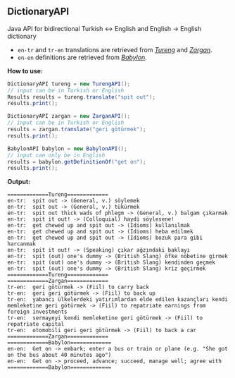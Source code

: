 ## DictionaryAPI

Java API for bidirectional Turkish <-> English and English -> English dictionary

* `en-tr` and `tr-en` translations are retrieved from [*Tureng*](http://tureng.com/) and [*Zargan*](http://www2.zargan.com/).
* `en-en` definitions are retrieved from [*Babylon*](http://www.babylon.com/).

**How to use:**
```java
DictionaryAPI tureng = new TurengAPI();
// input can be in Turkish or English
Results results = tureng.translate("spit out");
results.print();

DictionaryAPI zargan = new ZarganAPI();
// input can be in Turkish or English
results = zargan.translate("geri götürmek");
results.print();

BabylonAPI babylon = new BabylonAPI();
// input can only be in English
results = babylon.getDefinitionOf("get on");
results.print();
```

**Output:**
```
=============Tureng=============
en-tr:	spit out -> (General, v.) söylemek
en-tr:	spit out -> (General, v.) tükürmek
en-tr:	spit out thick wads of phlegm -> (General, v.) balgam çıkarmak
en-tr:	spit it out! -> (Colloquial) haydi söylesene!
en-tr:	get chewed up and spit out -> (Idioms) kullanılmak
en-tr:	get chewed up and spit out -> (Idioms) heba edilmek
en-tr:	get chewed up and spit out -> (Idioms) bozuk para gibi harcanmak
en-tr:	spit it out! -> (Speaking) çıkar ağzındaki baklayı
en-tr:	spit (out) one's dummy -> (British Slang) öfke nöbetine girmek
en-tr:	spit (out) one's dummy -> (British Slang) kendinden geçmek
en-tr:	spit (out) one's dummy -> (British Slang) kriz geçirmek
=============Tureng=============
=============Zargan=============
tr-en:	geri götürmek -> (Fiil) to carry back
tr-en:	geri geri götürmek -> (Fiil) to back up
tr-en:	yabancı ülkelerdeki yatırımlardan elde edilen kazançları kendi memleketine geri götürmek -> (Fiil) to repatriate earnings from foreign investments
tr-en:	sermayeyi kendi memleketine geri götürmek -> (Fiil) to repatriate capital
tr-en:	otomobili geri geri götürmek -> (Fiil) to back a car
=============Zargan=============
=============Babylon=============
en-en:	Get on -> embark; enter a bus or train or plane (e.g. "She got on the bus about 40 minutes ago")
en-en:	Get on -> proceed, advance; succeed, manage well; agree with
=============Babylon=============
```
